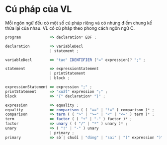 # Cú pháp của VL
Mỗi ngôn ngữ đều có một số cú pháp riêng và có nhưng điểm chung kế thừa lại của nhau.
VL có cú pháp theo phong cách ngôn ngữ C.

```js
program             => declaration* EOF ;

declaration         => variableDecl
                    | statement ;

variableDecl        => "tạo" IDENTIFIER ("=" expression)? ";" ;

statement           => expressionStatement
                    | printStatement
                    | block ;

expressionStatement => expression ";" ;
printStatement      => "xuất" expression ";" ;
block               => "{" declaration* "}" ;

expression          => equality ;
equality            => comparison ( ( "==" | "!=" ) comparison )* ;
comparison          => term ( ( ">" | ">=" | "<" | "<=" ) term )* ;
term                => factor ( ( "+" | "-" ) factor )* ;
factor              => unary ( ( "/" | "*" ) unary )* ;
unary               => ( "!" | "-" ) unary
                    | primary ;
primary             => số | chuỗi | "đúng" | "sai" | "(" expression ")" | IDENTIFIER ;
```